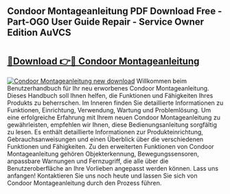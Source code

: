 ## Condoor Montageanleitung PDF Download Free - Part-OG0 User Guide Repair - Service Owner Edition AuVCS

# <h2><a href="http://df6sqy.blite.top/?on=Condoor+Montageanleitung">🔗Download 👉🔴 Condoor Montageanleitung</a></h2>

[![Condoor Montageanleitung new download](https://i.imgur.com/lujVjoI.png)](http://df6sqy.blite.top/?on=Condoor+Montageanleitung)
Willkommen beim Benutzerhandbuch für Ihr neu erworbenes Condoor Montageanleitung. Dieses Handbuch soll Ihnen helfen, die Funktionen und Fähigkeiten Ihres Produkts zu beherrschen. Im Inneren finden Sie detaillierte Informationen zu Funktionen, Einrichtung, Verwendung, Wartung und Problemlösung. Um eine erfolgreiche Erfahrung mit Ihrem neuen Condoor Montageanleitung zu gewährleisten, empfehlen wir Ihnen, diese Bedienungsanleitung sorgfältig zu lesen. Es enthält detaillierte Informationen zur Produkteinrichtung, Gebrauchsanweisungen und einen Überblick über die verschiedenen Funktionen und Fähigkeiten. Zu den erweiterten Funktionen von Condoor Montageanleitung gehören Objekterkennung, Bewegungssensoren, anpassbare Warnungen und Fernzugriff, die alle über die Benutzeroberfläche an Ihre Vorlieben angepasst werden können. Lass uns anfangen! Kontaktieren Sie uns noch heute und lassen Sie sich von Condoor Montageanleitung durch den Prozess führen.
